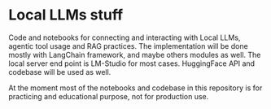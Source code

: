 # Local LLMs stuff
Code and notebooks for connecting and interacting with Local LLMs, agentic tool usage and RAG practices. The implementation will be done mostly with LangChain framework, and maybe others modules as well. The local server end point is LM-Studio for most cases. HuggingFace API and codebase will be used as well.

At the moment most of the notebooks and codebase in this repository is for practicing and educational purpose, not for production use.
